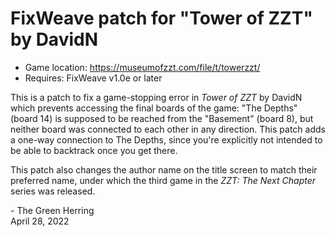 # FixWeave patch for "Tower of ZZT" by DavidN
- Game location: https://museumofzzt.com/file/t/towerzzt/
- Requires: FixWeave v1.0e or later

This is a patch to fix a game-stopping error in _Tower of ZZT_ by DavidN which prevents accessing the final boards of the game: "The Depths" (board 14) is supposed to be reached from the "Basement" (board 8), but neither board was connected to each other in any direction. This patch adds a one-way connection to The Depths, since you're explicitly not intended to be able to backtrack once you get there.

This patch also changes the author name on the title screen to match their preferred name, under which the third game in the _ZZT: The Next Chapter_ series was released.

\- The Green Herring  
April 28, 2022